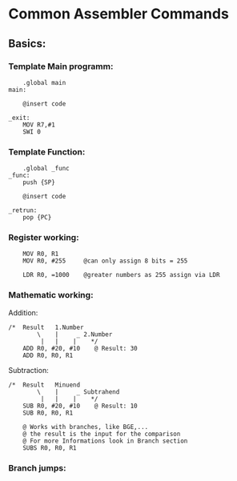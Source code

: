 # Common Assembler Commands

## Basics:

### Template Main programm:

```assembly
    .global main
main:

    @insert code

_exit:
    MOV R7,#1
    SWI 0
```

### Template Function:

```assembly
    .global _func
_func:
    push {SP}

    @insert code

_retrun:
    pop {PC}
```



### Register working:

```assembly
    MOV R0, R1
    MOV R0, #255     @can only assign 8 bits = 255

    LDR R0, =1000    @greater numbers as 255 assign via LDR
```

### Mathematic working:

Addition:
```assembly
/*  Result   1.Number
        \    |     _ 2.Number
         |   |    |    */
    ADD R0, #20, #10    @ Result: 30
    ADD R0, R0, R1
```

Subtraction:
```assembly
/*  Result   Minuend
        \    |     _ Subtrahend
         |   |    |    */
    SUB R0, #20, #10    @ Result: 10
    SUB R0, R0, R1

    @ Works with branches, like BGE,...
    @ the result is the input for the comparison
    @ For more Informations look in Branch section
    SUBS R0, R0, R1
```


### Branch jumps:

```assembly


```
